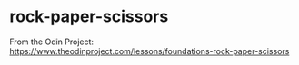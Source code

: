 # rock-paper-scissors
From the Odin Project: https://www.theodinproject.com/lessons/foundations-rock-paper-scissors
